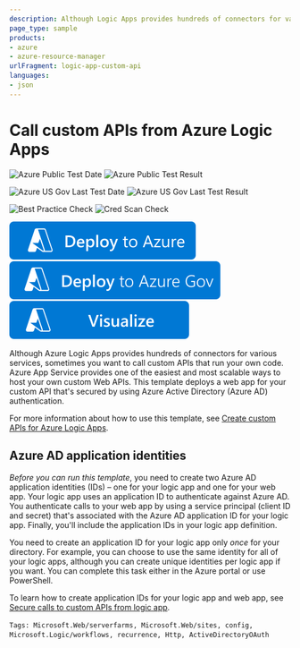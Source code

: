 ```yaml
---
description: Although Logic Apps provides hundreds of connectors for various services, you might want to call APIs that run your own code. One of the easiest and most scalable ways to host your own web APIs is by using Azure App Service. This template deploys a Web app for your custom API and secures that API by using Azure Active Directory authentication.
page_type: sample
products:
- azure
- azure-resource-manager
urlFragment: logic-app-custom-api
languages:
- json
---
```

# Call custom APIs from Azure Logic Apps

![Azure Public Test Date](https://azurequickstartsservice.blob.core.windows.net/badges/quickstarts/microsoft.logic/logic-app-custom-api/PublicLastTestDate.svg)
![Azure Public Test Result](https://azurequickstartsservice.blob.core.windows.net/badges/quickstarts/microsoft.logic/logic-app-custom-api/PublicDeployment.svg)

![Azure US Gov Last Test Date](https://azurequickstartsservice.blob.core.windows.net/badges/quickstarts/microsoft.logic/logic-app-custom-api/FairfaxLastTestDate.svg)
![Azure US Gov Last Test Result](https://azurequickstartsservice.blob.core.windows.net/badges/quickstarts/microsoft.logic/logic-app-custom-api/FairfaxDeployment.svg)

![Best Practice Check](https://azurequickstartsservice.blob.core.windows.net/badges/quickstarts/microsoft.logic/logic-app-custom-api/BestPracticeResult.svg)
![Cred Scan Check](https://azurequickstartsservice.blob.core.windows.net/badges/quickstarts/microsoft.logic/logic-app-custom-api/CredScanResult.svg)

[![Deploy To Azure](https://raw.githubusercontent.com/Azure/azure-quickstart-templates/master/1-CONTRIBUTION-GUIDE/images/deploytoazure.svg?sanitize=true)](https://portal.azure.com/#create/Microsoft.Template/uri/https%3A%2F%2Fraw.githubusercontent.com%2FAzure%2Fazure-quickstart-templates%2Fmaster%2Fquickstarts%2Fmicrosoft.logic%2Flogic-app-custom-api%2Fazuredeploy.json)
[![Deploy To Azure US Gov](https://raw.githubusercontent.com/Azure/azure-quickstart-templates/master/1-CONTRIBUTION-GUIDE/images/deploytoazuregov.svg?sanitize=true)](https://portal.azure.us/#create/Microsoft.Template/uri/https%3A%2F%2Fraw.githubusercontent.com%2FAzure%2Fazure-quickstart-templates%2Fmaster%2Fquickstarts%2Fmicrosoft.logic%2Flogic-app-custom-api%2Fazuredeploy.json)
[![Visualize](https://raw.githubusercontent.com/Azure/azure-quickstart-templates/master/1-CONTRIBUTION-GUIDE/images/visualizebutton.svg?sanitize=true)](http://armviz.io/#/?load=https%3A%2F%2Fraw.githubusercontent.com%2FAzure%2Fazure-quickstart-templates%2Fmaster%2Fquickstarts%2Fmicrosoft.logic%2Flogic-app-custom-api%2Fazuredeploy.json)

Although Azure Logic Apps provides hundreds of connectors for various services, sometimes you want to call custom APIs that run your own code. Azure App Service provides one of the easiest and most scalable ways to host your own custom Web APIs. This template deploys a web app for your custom API that's secured by using Azure Active Directory (Azure AD) authentication.

For more information about how to use this template, see [Create custom APIs for Azure Logic Apps](https://docs.microsoft.com/azure/logic-apps/logic-apps-create-api-app).

## Azure AD application identities

*Before you can run this template*, you need to create two Azure AD application identities (IDs) – one for your logic app and one for your web app. Your logic app uses an application ID to authenticate against Azure AD. You authenticate calls to your web app by using a service principal (client ID and secret) that's associated with the Azure AD application ID for your logic app. Finally, you'll include the application IDs in your logic app definition.

You need to create an application ID for your logic app only *once* for your directory. For example, you can choose to use the same identity for all of your logic apps, although you can create unique identities per logic app if you want. You can complete this task either in the Azure portal or use PowerShell.

To learn how to create application IDs for your logic app and web app, see [Secure calls to custom APIs from logic app](https://docs.microsoft.com/azure/logic-apps/logic-apps-custom-api-authentication).

`Tags: Microsoft.Web/serverfarms, Microsoft.Web/sites, config, Microsoft.Logic/workflows, recurrence, Http, ActiveDirectoryOAuth`
